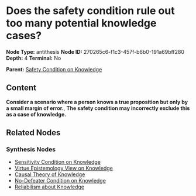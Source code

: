 # Does the safety condition rule out too many potential knowledge cases?

**Node Type:** antithesis
**Node ID:** 270265c6-f1c3-457f-b6b0-191a69bff280
**Depth:** 4
**Terminal:** No

**Parent:** [Safety Condition on Knowledge](safety-condition-on-knowledge-synthesis-aa77ee72-0bde-4e22-a976-951d3026f0fe.md)

## Content

**Consider a scenario where a person knows a true proposition but only by a small margin of error.**, **The safety condition may incorrectly exclude this as a case of knowledge.**

## Related Nodes

### Synthesis Nodes

- [Sensitivity Condition on Knowledge](sensitivity-condition-on-knowledge-synthesis-656e65fb-e1af-4374-99d7-2396d1358acc.md)
- [Virtue Epistemology View on Knowledge](virtue-epistemology-view-on-knowledge-synthesis-92bcbad9-1323-4216-ad38-195952faf1d5.md)
- [Causal Theory of Knowledge](causal-theory-of-knowledge-synthesis-af444bed-a32e-465f-bf78-4da8932a4f02.md)
- [No-Defeater Condition on Knowledge](no-defeater-condition-on-knowledge-synthesis-a4be3c01-7087-4ec3-bc21-0ae028ea6575.md)
- [Reliabilism about Knowledge](reliabilism-about-knowledge-synthesis-d316f416-6b82-45f3-a54f-606bf7b15442.md)
